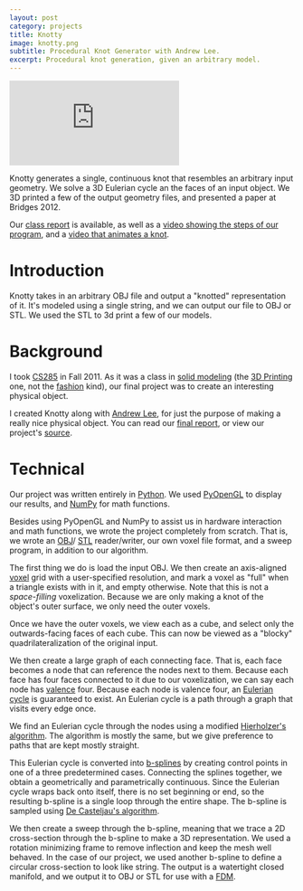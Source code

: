 ```yaml
---
layout: post
category: projects
title: Knotty
image: knotty.png
subtitle: Procedural Knot Generator with Andrew Lee.
excerpt: Procedural knot generation, given an arbitrary model.
---
```

<iframe class="video"
  src="https://www.youtube.com/embed/hArKIjwbKNE?autoplay=1&loop=1&playlist=hArKIjwbKNE"
  frameborder="0"
  allowfullscreen></iframe>

Knotty generates a single, continuous knot that resembles an arbitrary input
geometry. We solve a 3D Eulerian cycle an the faces of an input object. We 3D
printed a few of the output geometry files, and presented a paper at Bridges
2012.

Our [class report](http://s3.brandonwang.net.s3-us-west-1.amazonaws.com/projects/knotty/Knotty.pdf)
is available, as well as a 
[video showing the steps of our program](http://www.youtube.com/watch?v=cKD7Vz54RK4), 
and a 
[video that animates a knot](https://www.youtube.com/watch?v=vYV00L6PanE).

# Introduction
Knotty takes in an arbitrary OBJ file and output a "knotted" 
representation of it. It's modeled using a single string, and we can output 
our file to OBJ or STL. We used the STL to 3d print a few of our models.

# Background
I took [CS285](http://www.cs.berkeley.edu/~sequin/CS285/) in Fall 2011. 
As it was a class in 
[solid modeling](http://en.wikipedia.org/wiki/Solid_modeling) 
(the [3D Printing](http://en.wikipedia.org/wiki/3d_printing) one, not the 
[fashion](http://en.wikipedia.org/wiki/Model_(person)) kind), our final 
project was to create an interesting physical object.

I created Knotty along with 
[Andrew Lee](https://plus.google.com/109776174937351700091/about), for just 
the purpose of making a really nice physical object. You can read our 
[final report](#), or view our project's 
[source](https://github.com/bmwang/knotty).

# Technical
Our project was written entirely in [Python](http://python.org/). We used 
[PyOpenGL](http://pyopengl.sourceforge.net/) to display our results, and 
[NumPy](http://scipy.org/) for math functions.

Besides using PyOpenGL and NumPy to assist us in hardware interaction and 
math functions, we wrote the project completely from scratch. That is, we 
wrote an [OBJ](http://en.wikipedia.org/wiki/Wavefront_.obj_file)/
[STL](http://en.wikipedia.org/wiki/STL_(file_format)) reader/writer, our own 
voxel file format, and a sweep program, in addition to our algorithm.

The first thing we do is load the input OBJ. We then create an 
axis-aligned [voxel](http://en.wikipedia.org/wiki/Voxel) grid with a 
user-specified resolution, and mark a voxel as 
"full" when a triangle exists with in it, and empty otherwise. Note that this 
is not a _space-filling_ voxelization. Because we are only making a knot of 
the object's outer surface, we only need the outer voxels.

Once we have the outer voxels, we view each as a cube, and select only the 
outwards-facing faces of each cube. This can now be viewed as a "blocky" 
quadrilateralization of the original input. 

We then create a large graph of each connecting face. That is, each face 
becomes a node that can reference the nodes next to them. Because each face 
has four faces connected to it due to our voxelization, we can say each node 
has [valence](http://en.wikipedia.org/wiki/Degree_(graph_theory)) four. 
Because each node is valence four, an 
[Eulerian cycle](http://en.wikipedia.org/wiki/Eulerian_cycle) is 
guaranteed to exist. An Eulerian cycle is a path through a graph that visits
every edge once.

We find an Eulerian cycle through the nodes using a modified 
[Hierholzer's algorithm](http://en.wikipedia.org/wiki/Eulerian_path#Hierholzer.27s_algorithm). 
The algorithm is mostly the same, but we give preference to paths that are kept 
mostly straight.

This Eulerian cycle is converted into [b-splines](http://en.wikipedia.org/wiki/B-spline) 
by creating control points in 
one of a three predetermined cases. Connecting the splines together, we obtain 
a geometrically and parametrically continuous. Since the Eulerian cycle wraps 
back onto itself, there is no set beginning or end, so the resulting b-spline is 
a single loop through the entire shape. The b-spline is sampled using
[De Casteljau's algorithm](http://en.wikipedia.org/wiki/De_Casteljau%27s_algorithm).

We then create a sweep through the b-spline, meaning that we trace a 2D 
cross-section through the b-spline to make a 3D representation. We used a 
rotation minimizing frame to remove inflection and keep the mesh well behaved. 
In the case of our project, we used another b-spline to define a circular 
cross-section to look like string. The output is a watertight closed manifold, 
and we output it to OBJ or STL for use with a [FDM](http://en.wikipedia.org/wiki/Fused_deposition_modeling).
